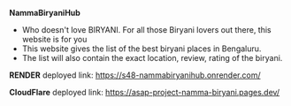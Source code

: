 **NammaBiryaniHub**


- Who doesn't love BIRYANI. For all those Biryani lovers out there, this website is for you
- This website gives the list of the best biryani places in Bengaluru.
- The list will also contain the exact location, review, rating of the biryani. 

**RENDER** deployed link: https://s48-nammabiryanihub.onrender.com/

**CloudFlare** deployed link: https://asap-project-namma-biryani.pages.dev/
